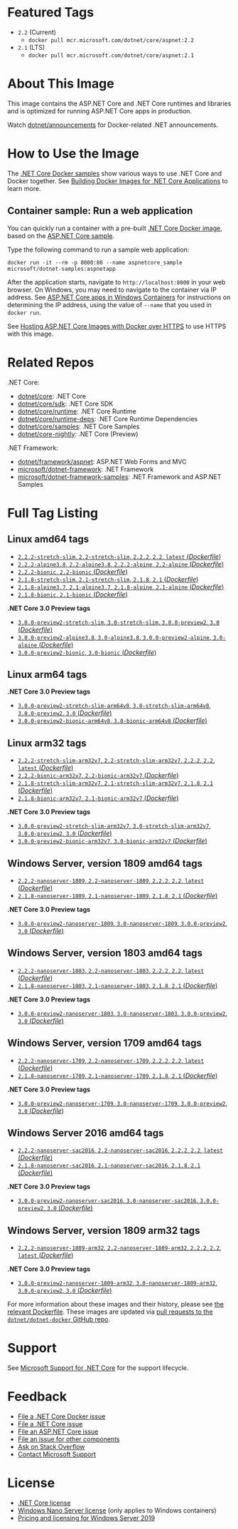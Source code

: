 # Featured Tags

* `2.2` (Current)
  * `docker pull mcr.microsoft.com/dotnet/core/aspnet:2.2`
* `2.1` (LTS)
  * `docker pull mcr.microsoft.com/dotnet/core/aspnet:2.1`

# About This Image

This image contains the ASP.NET Core and .NET Core runtimes and libraries and is optimized for running ASP.NET Core apps in production.

Watch [dotnet/announcements](https://github.com/dotnet/announcements/labels/Docker) for Docker-related .NET announcements.

# How to Use the Image

The [.NET Core Docker samples](https://github.com/dotnet/dotnet-docker/blob/master/samples/README.md) show various ways to use .NET Core and Docker together. See [Building Docker Images for .NET Core Applications](https://docs.microsoft.com/dotnet/core/docker/building-net-docker-images) to learn more.

## Container sample: Run a web application

You can quickly run a container with a pre-built [.NET Core Docker image](https://hub.docker.com/r/microsoft/dotnet-samples/), based on the [ASP.NET Core sample](https://github.com/dotnet/dotnet-docker/blob/master/samples/aspnetapp/README.md).

Type the following command to run a sample web application:

```console
docker run -it --rm -p 8000:80 --name aspnetcore_sample microsoft/dotnet-samples:aspnetapp
```

After the application starts, navigate to `http://localhost:8000` in your web browser. On Windows, you may need to navigate to the container via IP address. See [ASP.NET Core apps in Windows Containers](https://github.com/dotnet/dotnet-docker/blob/master/samples/aspnetapp/aspnetcore-docker-windows.md) for instructions on determining the IP address, using the value of `--name` that you used in `docker run`.

See [Hosting ASP.NET Core Images with Docker over HTTPS](https://github.com/dotnet/dotnet-docker/blob/master/samples/aspnetapp/aspnetcore-docker-https.md) to use HTTPS with this image.

# Related Repos

.NET Core:

* [dotnet/core](https://hub.docker.com/_/microsoft-dotnet-core/): .NET Core
* [dotnet/core/sdk](https://hub.docker.com/_/microsoft-dotnet-core-sdk/): .NET Core SDK
* [dotnet/core/runtime](https://hub.docker.com/_/microsoft-dotnet-core-runtime/): .NET Core Runtime
* [dotnet/core/runtime-deps](https://hub.docker.com/_/microsoft-dotnet-core-runtime-deps/): .NET Core Runtime Dependencies
* [dotnet/core/samples](https://hub.docker.com/_/microsoft-dotnet-core-samples/): .NET Core Samples
* [dotnet/core-nightly](https://hub.docker.com/_/microsoft-dotnet-core-nightly/): .NET Core (Preview)

.NET Framework:

* [dotnet/framework/aspnet](https://hub.docker.com/_/microsoft-dotnet-framework-aspnet): ASP.NET Web Forms and MVC
* [microsoft/dotnet-framework](https://hub.docker.com/r/microsoft/dotnet-framework/): .NET Framework
* [microsoft/dotnet-framework-samples](https://hub.docker.com/r/microsoft/dotnet-framework-samples/): .NET Framework and ASP.NET Samples

# Full Tag Listing

## Linux amd64 tags

- [`2.2.2-stretch-slim`, `2.2-stretch-slim`, `2.2.2`, `2.2`, `latest` (*Dockerfile*)](https://github.com/dotnet/dotnet-docker/blob/master/2.2/aspnet/stretch-slim/amd64/Dockerfile)
- [`2.2.2-alpine3.8`, `2.2-alpine3.8`, `2.2.2-alpine`, `2.2-alpine` (*Dockerfile*)](https://github.com/dotnet/dotnet-docker/blob/master/2.2/aspnet/alpine3.8/amd64/Dockerfile)
- [`2.2.2-bionic`, `2.2-bionic` (*Dockerfile*)](https://github.com/dotnet/dotnet-docker/blob/master/2.2/aspnet/bionic/amd64/Dockerfile)
- [`2.1.8-stretch-slim`, `2.1-stretch-slim`, `2.1.8`, `2.1` (*Dockerfile*)](https://github.com/dotnet/dotnet-docker/blob/master/2.1/aspnet/stretch-slim/amd64/Dockerfile)
- [`2.1.8-alpine3.7`, `2.1-alpine3.7`, `2.1.8-alpine`, `2.1-alpine` (*Dockerfile*)](https://github.com/dotnet/dotnet-docker/blob/master/2.1/aspnet/alpine3.7/amd64/Dockerfile)
- [`2.1.8-bionic`, `2.1-bionic` (*Dockerfile*)](https://github.com/dotnet/dotnet-docker/blob/master/2.1/aspnet/bionic/amd64/Dockerfile)

**.NET Core 3.0 Preview tags**

- [`3.0.0-preview2-stretch-slim`, `3.0-stretch-slim`, `3.0.0-preview2`, `3.0` (*Dockerfile*)](https://github.com/dotnet/dotnet-docker/blob/master/3.0/aspnet/stretch-slim/amd64/Dockerfile)
- [`3.0.0-preview2-alpine3.8`, `3.0-alpine3.8`, `3.0.0-preview2-alpine`, `3.0-alpine` (*Dockerfile*)](https://github.com/dotnet/dotnet-docker/blob/master/3.0/aspnet/alpine3.8/amd64/Dockerfile)
- [`3.0.0-preview2-bionic`, `3.0-bionic` (*Dockerfile*)](https://github.com/dotnet/dotnet-docker/blob/master/3.0/aspnet/bionic/amd64/Dockerfile)

## Linux arm64 tags

**.NET Core 3.0 Preview tags**

- [`3.0.0-preview2-stretch-slim-arm64v8`, `3.0-stretch-slim-arm64v8`, `3.0.0-preview2`, `3.0` (*Dockerfile*)](https://github.com/dotnet/dotnet-docker/blob/master/3.0/aspnet/stretch-slim/arm64v8/Dockerfile)
- [`3.0.0-preview2-bionic-arm64v8`, `3.0-bionic-arm64v8` (*Dockerfile*)](https://github.com/dotnet/dotnet-docker/blob/master/3.0/aspnet/bionic/arm64v8/Dockerfile)

## Linux arm32 tags

- [`2.2.2-stretch-slim-arm32v7`, `2.2-stretch-slim-arm32v7`, `2.2.2`, `2.2`, `latest` (*Dockerfile*)](https://github.com/dotnet/dotnet-docker/blob/master/2.2/aspnet/stretch-slim/arm32v7/Dockerfile)
- [`2.2.2-bionic-arm32v7`, `2.2-bionic-arm32v7` (*Dockerfile*)](https://github.com/dotnet/dotnet-docker/blob/master/2.2/aspnet/bionic/arm32v7/Dockerfile)
- [`2.1.8-stretch-slim-arm32v7`, `2.1-stretch-slim-arm32v7`, `2.1.8`, `2.1` (*Dockerfile*)](https://github.com/dotnet/dotnet-docker/blob/master/2.1/aspnet/stretch-slim/arm32v7/Dockerfile)
- [`2.1.8-bionic-arm32v7`, `2.1-bionic-arm32v7` (*Dockerfile*)](https://github.com/dotnet/dotnet-docker/blob/master/2.1/aspnet/bionic/arm32v7/Dockerfile)

**.NET Core 3.0 Preview tags**

- [`3.0.0-preview2-stretch-slim-arm32v7`, `3.0-stretch-slim-arm32v7`, `3.0.0-preview2`, `3.0` (*Dockerfile*)](https://github.com/dotnet/dotnet-docker/blob/master/3.0/aspnet/stretch-slim/arm32v7/Dockerfile)
- [`3.0.0-preview2-bionic-arm32v7`, `3.0-bionic-arm32v7` (*Dockerfile*)](https://github.com/dotnet/dotnet-docker/blob/master/3.0/aspnet/bionic/arm32v7/Dockerfile)

## Windows Server, version 1809 amd64 tags

- [`2.2.2-nanoserver-1809`, `2.2-nanoserver-1809`, `2.2.2`, `2.2`, `latest` (*Dockerfile*)](https://github.com/dotnet/dotnet-docker/blob/master/2.2/aspnet/nanoserver-1809/amd64/Dockerfile)
- [`2.1.8-nanoserver-1809`, `2.1-nanoserver-1809`, `2.1.8`, `2.1` (*Dockerfile*)](https://github.com/dotnet/dotnet-docker/blob/master/2.1/aspnet/nanoserver-1809/amd64/Dockerfile)

**.NET Core 3.0 Preview tags**

- [`3.0.0-preview2-nanoserver-1809`, `3.0-nanoserver-1809`, `3.0.0-preview2`, `3.0` (*Dockerfile*)](https://github.com/dotnet/dotnet-docker/blob/master/3.0/aspnet/nanoserver-1809/amd64/Dockerfile)

## Windows Server, version 1803 amd64 tags

- [`2.2.2-nanoserver-1803`, `2.2-nanoserver-1803`, `2.2.2`, `2.2`, `latest` (*Dockerfile*)](https://github.com/dotnet/dotnet-docker/blob/master/2.2/aspnet/nanoserver-1803/amd64/Dockerfile)
- [`2.1.8-nanoserver-1803`, `2.1-nanoserver-1803`, `2.1.8`, `2.1` (*Dockerfile*)](https://github.com/dotnet/dotnet-docker/blob/master/2.1/aspnet/nanoserver-1803/amd64/Dockerfile)

**.NET Core 3.0 Preview tags**

- [`3.0.0-preview2-nanoserver-1803`, `3.0-nanoserver-1803`, `3.0.0-preview2`, `3.0` (*Dockerfile*)](https://github.com/dotnet/dotnet-docker/blob/master/3.0/aspnet/nanoserver-1803/amd64/Dockerfile)

## Windows Server, version 1709 amd64 tags

- [`2.2.2-nanoserver-1709`, `2.2-nanoserver-1709`, `2.2.2`, `2.2`, `latest` (*Dockerfile*)](https://github.com/dotnet/dotnet-docker/blob/master/2.2/aspnet/nanoserver-1709/amd64/Dockerfile)
- [`2.1.8-nanoserver-1709`, `2.1-nanoserver-1709`, `2.1.8`, `2.1` (*Dockerfile*)](https://github.com/dotnet/dotnet-docker/blob/master/2.1/aspnet/nanoserver-1709/amd64/Dockerfile)

**.NET Core 3.0 Preview tags**

- [`3.0.0-preview2-nanoserver-1709`, `3.0-nanoserver-1709`, `3.0.0-preview2`, `3.0` (*Dockerfile*)](https://github.com/dotnet/dotnet-docker/blob/master/3.0/aspnet/nanoserver-1709/amd64/Dockerfile)

## Windows Server 2016 amd64 tags

- [`2.2.2-nanoserver-sac2016`, `2.2-nanoserver-sac2016`, `2.2.2`, `2.2`, `latest` (*Dockerfile*)](https://github.com/dotnet/dotnet-docker/blob/master/2.2/aspnet/nanoserver-sac2016/amd64/Dockerfile)
- [`2.1.8-nanoserver-sac2016`, `2.1-nanoserver-sac2016`, `2.1.8`, `2.1` (*Dockerfile*)](https://github.com/dotnet/dotnet-docker/blob/master/2.1/aspnet/nanoserver-sac2016/amd64/Dockerfile)

**.NET Core 3.0 Preview tags**

- [`3.0.0-preview2-nanoserver-sac2016`, `3.0-nanoserver-sac2016`, `3.0.0-preview2`, `3.0` (*Dockerfile*)](https://github.com/dotnet/dotnet-docker/blob/master/3.0/aspnet/nanoserver-sac2016/amd64/Dockerfile)

## Windows Server, version 1809 arm32 tags

- [`2.2.2-nanoserver-1809-arm32`, `2.2-nanoserver-1809-arm32`, `2.2.2`, `2.2`, `latest` (*Dockerfile*)](https://github.com/dotnet/dotnet-docker/blob/master/2.2/aspnet/nanoserver-1809/arm32/Dockerfile)

**.NET Core 3.0 Preview tags**

- [`3.0.0-preview2-nanoserver-1809-arm32`, `3.0-nanoserver-1809-arm32`, `3.0.0-preview2`, `3.0` (*Dockerfile*)](https://github.com/dotnet/dotnet-docker/blob/master/3.0/aspnet/nanoserver-1809/arm32/Dockerfile)

For more information about these images and their history, please see [the relevant Dockerfile](https://github.com/dotnet/dotnet-docker/search?utf8=%E2%9C%93&q=FROM&type=Code). These images are updated via [pull requests to the `dotnet/dotnet-docker` GitHub repo](https://github.com/dotnet/dotnet-docker/pulls).

# Support

See [Microsoft Support for .NET Core](https://github.com/dotnet/core/blob/master/microsoft-support.md) for the support lifecycle.

# Feedback

* [File a .NET Core Docker issue](https://github.com/dotnet/dotnet-docker/issues)
* [File a .NET Core issue](https://github.com/dotnet/core/issues)
* [File an ASP.NET Core issue](https://github.com/aspnet/home/issues)
* [File an issue for other components](Documentation/core-repos.md)
* [Ask on Stack Overflow](https://stackoverflow.com/questions/tagged/.net-core)
* [Contact Microsoft Support](https://support.microsoft.com/contactus/)

# License

* [.NET Core license](https://github.com/dotnet/dotnet-docker/blob/master/LICENSE)
* [Windows Nano Server license](https://hub.docker.com/r/microsoft/nanoserver/) (only applies to Windows containers)
* [Pricing and licensing for Windows Server 2019](https://www.microsoft.com/en-us/cloud-platform/windows-server-pricing)
